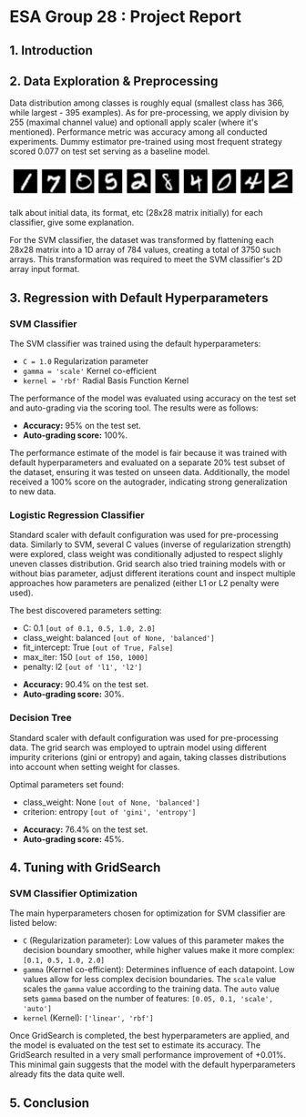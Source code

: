 # ESA Group 28 : Project Report

## 1. Introduction

## 2. Data Exploration & Preprocessing
Data distribution among classes is roughly equal (smallest class has 366, while largest - 395 examples). As for pre-processing, we apply division by 255 (maximal channel value) and optionall apply scaler (where it's mentioned). Performance metric was accuracy among all conducted experiments.
Dummy estimator pre-trained using most frequent strategy scored 0.077 on test set serving as a baseline model.

![Example loaded data](/example_data.png)

talk about initial data, its format, etc (28x28 matrix initially)
for each classifier, give some explanation.

For the SVM classifier, the dataset was transformed by flattening each 28x28 matrix into a 1D array of 784 values, creating a total of 3750 such arrays. This transformation was required to meet the SVM classifier's 2D array input format.

## 3. Regression with Default Hyperparameters

### SVM Classifier

The SVM classifier was trained using the default hyperparameters:
- ```C = 1.0``` Regularization parameter
- ```gamma = 'scale'``` Kernel co-efficient
- ```kernel = 'rbf'``` Radial Basis Function Kernel

The performance of the model was evaluated using accuracy on the test set and auto-grading via the scoring tool. The results were as follows:
- **Accuracy:** 95% on the test set.
- **Auto-grading score:** 100%.

The performance estimate of the model is fair because it was trained with default hyperparameters and evaluated on a separate 20% test subset of the dataset, ensuring it was tested on unseen data. Additionally, the model received a 100% score on the autograder, indicating strong generalization to new data.

### Logistic Regression Classifier
Standard scaler with default configuration was used for pre-processing data. 
Similarly to SVM, several C values (inverse of regularization strength) were explored, class weight was conditionally adjusted to respect slighly uneven classes distribution. 
Grid search also tried training models with or without bias parameter, adjust different iterations count and inspect multiple approaches how parameters are penalized (either L1 or L2 penalty were used).

The best discovered parameters setting:
* C: 0.1 `[out of 0.1, 0.5, 1.0, 2.0]`
* class_weight: balanced `[out of None, 'balanced']`
* fit_intercept: True `[out of True, False]`
* max_iter: 150 `[out of 150, 1000]`
* penalty: l2 `[out of 'l1', 'l2']`

- **Accuracy:** 90.4% on the test set.
- **Auto-grading score:** 30%.

### Decision Tree
Standard scaler with default configuration was used for pre-processing data. 
The grid search was employed to uptrain model using different impurity criterions (gini or entropy) and again, taking classes distributions into account when setting weight for classes.

Optimal parameters set found:
* class_weight: None `[out of None, 'balanced']`
* criterion: entropy `[out of 'gini', 'entropy']`

- **Accuracy:** 76.4% on the test set.
- **Auto-grading score:** 45%.

## 4. Tuning with GridSearch

### SVM Classifier Optimization

The main hyperparameters chosen for optimization for SVM classifier are listed below:
- ```C``` (Regularization parameter): Low values of this parameter makes the decision boundary smoother, while higher values make it more complex: ```[0.1, 0.5, 1.0, 2.0]```
- ```gamma``` (Kernel co-efficient): Determines influence of each datapoint. Low values allow for less complex decision boundaries. The ```scale``` value scales the ```gamma``` value according to the training data. The ```auto``` value sets ```gamma``` based on the number of features: ```[0.05, 0.1, 'scale', 'auto']```
- ```kernel``` (Kernel): ```['linear', 'rbf']```

Once GridSearch is completed, the best hyperparameters are applied, and the model is evaluated on the test set to estimate its accuracy. The GridSearch resulted in a very small performance improvement of +0.01%. This minimal gain suggests that the model with the default hyperparameters already fits the data quite well.  
## 5. Conclusion